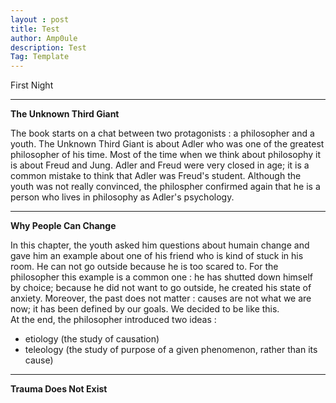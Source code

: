 ```yaml
---
layout : post
title: Test
author: Amp0ule
description: Test
Tag: Template
---
```

First Night

***
**The Unknown Third Giant**

The book starts on a chat between two protagonists : a philosopher and a youth. 
The Unknown Third Giant is about Adler who was one of the greatest philosopher of his time. Most of the time when we think about philosophy it is about Freud and Jung. Adler and Freud were very closed in age; it is a common mistake to think that Adler was Freud's student. Although the youth was not really convinced, the philospher confirmed again that he is a person who lives in philosophy as Adler's psychology. 

***
**Why People Can Change**

In this chapter, the youth asked him questions about humain change and gave him an example about one of his friend who is kind of stuck in his room. He can not go outside because he is too scared to. For the philosopher this example is a common one : he has shutted down himself by choice; because he did not want to go outside, he created his state of anxiety. Moreover, the past does not matter : causes are not what we are now; it has been defined by our goals. We decided to be like this.   
At the end, the philosopher introduced two ideas :   
- etiology (the study of causation)
- teleology (the study of purpose of a given phenomenon, rather than its cause)

***
**Trauma Does Not Exist**


